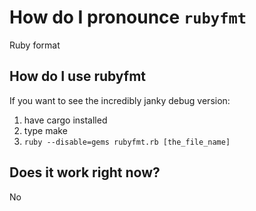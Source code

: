 # How do I pronounce `rubyfmt`
Ruby format

## How do I use rubyfmt

If you want to see the incredibly janky debug version:

1. have cargo installed
2. type make
3. `ruby --disable=gems rubyfmt.rb [the_file_name]`

## Does it work right now?

No
